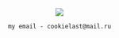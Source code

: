 <div align="center">
  <img src="https://github-readme-stats.vercel.app/api?username=cookielast&theme=dark&hide_border=true&include_all_commits=true&count_private=true" align="center">
  
  ```txt
  my email - cookielast@mail.ru
  ```

</div>
